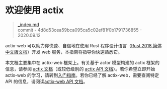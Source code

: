 # 欢迎使用 actix

> [_index.md](https://github.com/actix/actix-website/blob/master/content/docs/_index.md)
> <br />
> commit - 4d8d53cea59bca095ca5c02ef81f0b1791736855 - 2020.09.12

actix-web 可以助力你快速、自信地在使用 Rust 程序设计语言（[Rust 2018 简体中文版文档](https://rust-lang.budshome.com)）开发 web 服务，本指南将指导你快速熟悉它。

本文档主要集中在 actix-web 框架上。有关基于 actor 模型构建的 actix 框架的信息，请参阅 [actix 文档][actix-book]（或较低级别的 [actix API 文档][actix-docs]）。若你希望立即开始 actix-web 的学习，请转到[入门指南][getting-started]。若你已经了解 actix-web，需要查阅特定 API 的信息，请阅读[actix-web API 文档][actix-web-docs]。

[getting-started]: ./getting-started
[actix-web-docs]: https://docs.rs/actix-web
[actix-docs]: https://docs.rs/actix
[actix-book]: https://actix.rs/book/actix
